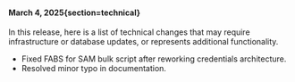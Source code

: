 #### March 4, 2025{section=technical}

In this release, here is a list of technical changes that may require infrastructure or database updates, or represents additional functionality.

* Fixed FABS for SAM bulk script after reworking credentials architecture.
* Resolved minor typo in documentation.
